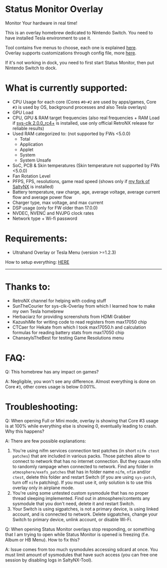 # Status Monitor Overlay
Monitor Your hardware in real time!

This is an overlay homebrew dedicated to Nintendo Switch.
You need to have installed Tesla environment to use it.

Tool contains five menus to choose, each one is explained [here](/docs/modes.md).<br>
Overlay supports customizations through config file, more [here](/docs/config.md).

If it's not working in dock, you need to first start Status Monitor, then put Nintendo Switch to dock.

# What is currently supported:
- CPU Usage for each core (Cores `#0`-`#2` are used by apps/games, Core `#3` is used by OS, background processes and also Tesla overlays)
- GPU Load
- CPU, GPU & RAM target frequencies (also real frequencies + RAM Load if [sys-clk 2.0.0_rc4+](https://github.com/retronx-team/sys-clk/releases) is installed, use only official RetroNX release for reliable results)
- Used RAM categorized to: (not supported by FWs <5.0.0)
  - Total
  - Application
  - Applet
  - System
  - System Unsafe
- SoC, PCB & Skin temperatures (Skin temperature not supported by FWs <5.0.0)
- Fan Rotation Level
- PFPS, FPS, resolutions, game read speed (shows only if [my fork of SaltyNX](https://github.com/masagrator/SaltyNX/releases) is installed)
- Battery temperature, raw charge, age, average voltage, average current flow and average power flow
- Charger type, max voltage, and max current
- DSP usage (only for FW older than 17.0.0)
- NVDEC, NVENC and NVJPG clock rates
- Network type + Wi-fi password

# Requirements:
- Ultrahand Overlay or Tesla Menu (version >=1.2.3)

How to setup everything: [HERE](https://gist.github.com/masagrator/65fcbd5ad09243399268d145aaab899b)

---

# Thanks to:
- RetroNX channel for helping with coding stuff
- SunTheCourier for sys-clk-Overlay from which I learned how to make my own Tesla homebrew
- Herbaciarz for providing screenshots from HDMI Grabber
- KazushiMe for writing code to read registers from max17050 chip
- CTCaer for Hekate from which I took max17050.h and calculation formulas for reading battery stats from max17050 chip
- ChanseyIsTheBest for testing Game Resolutions menu

# FAQ:
Q: This homebrew has any impact on games?

A: Negligible, you won't see any difference. Almost everything is done on Core `#3`, other cores usage is below 0.001%.

# Troubleshooting:

Q: When opening Full or Mini mode, overlay is showing that Core #3 usage is at 100% while everything else is showing 0, eventually leading to crash. Why this happens?

A: There are few possible explanations: 
1. You're using nifm services connection test patches (in short `nifm ctest patches`) that are included in various packs. Those patches allow to connect to network that has no internet connection. But they cause nifm to randomly rampage when connected to network. Find any folder in `atmosphere/exefs_patches` that has in folder name `nifm`, `nfim` and/or `ctest`, delete this folder and restart Switch (if you are using `sys-patch`, turn off `nifm` patching). If you must use it, only solution is to use this overlay only in airplane mode.
2. You're using some untested custom sysmodule that has no proper thread sleeping implemented. Find out in atmosphere/contents any sysmodule that you don't need, delete it and restart Switch.
3. Your Switch is using sigpatches, is not a primary device, is using linked account, and is connected to network. Delete sigpatches, change your Switch to primary device, unlink account, or disable Wi-Fi. 

Q: When opening Status Monitor overlays stop responding, or something that I am trying to open while Status Monitor is opened is freezing (f.e. Album or HB Menu). How to fix this?

A: Issue comes from too much sysmodules accessing sdcard at once. You must limit amount of sysmodules that have such access (you can free one session by disabling logs in SaltyNX-Tool).
